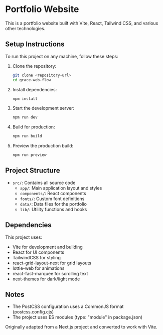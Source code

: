 # Portfolio Website

This is a portfolio website built with Vite, React, Tailwind CSS, and various other technologies.

## Setup Instructions

To run this project on any machine, follow these steps:

1. Clone the repository:
   ```bash
   git clone <repository-url>
   cd grace-web-flow
   ```

2. Install dependencies:
   ```bash
   npm install
   ```

3. Start the development server:
   ```bash
   npm run dev
   ```

4. Build for production:
   ```bash
   npm run build
   ```

5. Preview the production build:
   ```bash
   npm run preview
   ```

## Project Structure

- `src/`: Contains all source code
  - `app/`: Main application layout and styles
  - `components/`: React components
  - `fonts/`: Custom font definitions
  - `data/`: Data files for the portfolio
  - `lib/`: Utility functions and hooks

## Dependencies

This project uses:
- Vite for development and building
- React for UI components
- TailwindCSS for styling
- react-grid-layout-next for grid layouts
- lottie-web for animations
- react-fast-marquee for scrolling text
- next-themes for dark/light mode

## Notes

- The PostCSS configuration uses a CommonJS format (postcss.config.cjs)
- The project uses ES modules (type: "module" in package.json)

Originally adapted from a Next.js project and converted to work with Vite.
